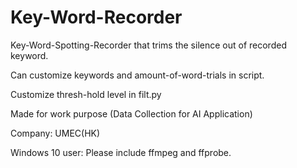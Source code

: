 # Key-Word-Recorder

Key-Word-Spotting-Recorder that trims the silence out of recorded keyword. 

Can customize keywords and amount-of-word-trials in script.

Customize thresh-hold level in filt.py 

Made for work purpose (Data Collection for AI Application)

Company: UMEC(HK)

Windows 10 user: Please include ffmpeg and ffprobe.
